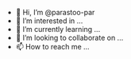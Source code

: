 - 👋 Hi, I’m @parastoo-par
- 👀 I’m interested in ...
- 🌱 I’m currently learning ...
- 💞️ I’m looking to collaborate on ...
- 📫 How to reach me ...

<!---
parastoo-par/parastoo-par is a ✨ special ✨ repository because its `README.md` (this file) appears on your GitHub profile.
You can click the Preview link to take a look at your changes.
--->
